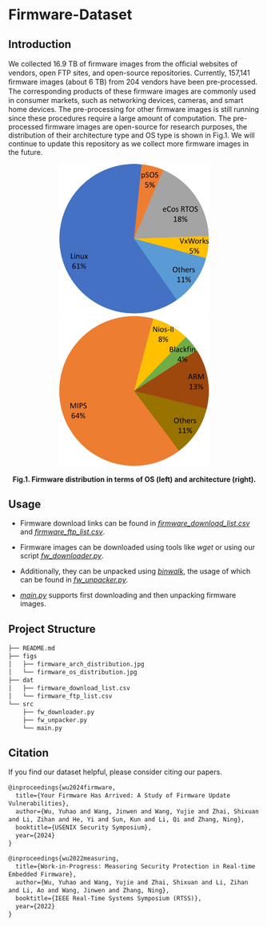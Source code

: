# Firmware-Dataset


## Introduction
We collected 16.9 TB of ﬁrmware images from the ofﬁcial websites of vendors, open FTP sites, and open-source repositories. Currently, 157,141 ﬁrmware images (about 6 TB) from 204 vendors have been pre-processed. The corresponding products of these ﬁrmware images are commonly used in consumer markets, such as networking devices, cameras, and smart home devices. The pre-processing for other ﬁrmware images is still running since these procedures require a large amount of computation. The pre-processed firmware images are open-source for research purposes, the distribution of their architecture type and OS type is shown in Fig.1. We will continue to update this repository as we collect more firmware images in the future.

<p align="center">
<img src="./figs/firmware_arch_distribution.jpg" alt="arch" style="width:300px;" title="Architecture type"/>
<img src="./figs/firmware_os_distribution.jpg" alt="os" style="width:300px;" title="OS type"/>
<figcaption align="center"><b>Fig.1. Firmware distribution in terms of OS (left) and architecture (right).</b></figcaption>
</p>


## Usage

- Firmware download links can be found in *[firmware_download_list.csv](dat/firmware_download_list.csv)* and *[firmware_ftp_list.csv](dat/firmware_ftp_list.csv)*. 

- Firmware images can be downloaded using tools like *wget* or using our script *[fw_downloader.py](src/fw_downloader.py)*. 

- Additionally, they can be unpacked using *[binwalk](https://github.com/ReFirmLabs/binwalk/tree/master)*, the usage of which can be found in *[fw_unpacker.py](src/fw_unpacker.py)*. 

- *[main.py](src/main.py)* supports first downloading and then unpacking firmware images.


## Project Structure
```
├── README.md
├── figs
│   ├── firmware_arch_distribution.jpg
│   └── firmware_os_distribution.jpg
├── dat
│   ├── firmware_download_list.csv
│   └── firmware_ftp_list.csv
└── src
    ├── fw_downloader.py
    ├── fw_unpacker.py
    └── main.py
```


## Citation
If you find our dataset helpful, please consider citing our papers. 

```
@inproceedings{wu2024firmware,
  title={Your Firmware Has Arrived: A Study of Firmware Update Vulnerabilities},
  author={Wu, Yuhao and Wang, Jinwen and Wang, Yujie and Zhai, Shixuan and Li, Zihan and He, Yi and Sun, Kun and Li, Qi and Zhang, Ning},
  booktitle={USENIX Security Symposium},
  year={2024}
}
```

```
@inproceedings{wu2022measuring,
  title={Work-in-Progress: Measuring Security Protection in Real-time Embedded Firmware},
  author={Wu, Yuhao and Wang, Yujie and Zhai, Shixuan and Li, Zihan and Li, Ao and Wang, Jinwen and Zhang, Ning},
  booktitle={IEEE Real-Time Systems Symposium (RTSS)},
  year={2022}
}
```

